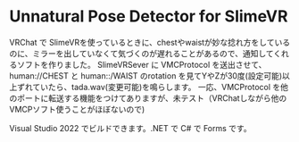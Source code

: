 # Unnatural Pose Detector for SlimeVR
VRChat で SlimeVRを使っているときに、chestやwaistが妙な捻れ方をしているのに、ミラーを出していなくて気づくのが遅れることがあるので、通知してくれるソフトを作りました。
SlimeVRSever に VMCProtocol を送出させて、human://CHEST と human::/WAIST のrotation を見てYやZが30度(設定可能)以上ずれていたら、tada.wav(変更可能)を鳴らします。
一応、VMCProtocol を他のポートに転送する機能をつけてありますが、未テスト（VRChatしながら他のVMCPソフト使うことがほぼないので)

Visual Studio 2022 でビルドできます。.NET で C# で Forms です。

